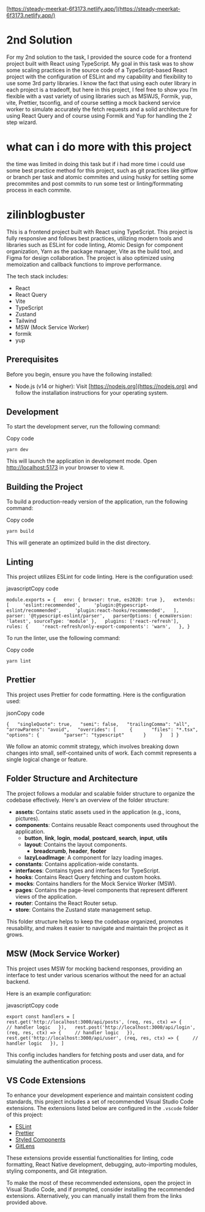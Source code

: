 [https://steady-meerkat-6f3173.netlify.app/](https://steady-meerkat-6f3173.netlify.app/)



# 2nd Solution
For my 2nd solution to the task, I provided the source code for a frontend project built with React using TypeScript. My goal in this task was to show some scaling practices in the source code of a TypeScript-based React project with the configuration of ESLint and my capability and flexibility to use some 3rd party libraries. I know the fact that using each outer library in each project is a tradeoff, but here in this project, I feel free to show you I’m flexible with a vast variety of using libraries such as MSWJS, Formik, yup, vite, Prettier, tsconfig, and of course setting a mock backend service worker to simulate accurately the fetch requests and a solid architecture for using React Query and of course using Formik and Yup for handling the 2 step wizard.


# what can i do more with this project
the time was limited in doing this task but if i had more time i could use some best practice method for this project, such as git practices like gitflow or branch per task and atomic commites and using husky for setting some precommites and post commits to run some test or linting/formmating process in each commite. 

# zilinblogbuster

This is a frontend project built with React using TypeScript. This project is fully responsive and follows best practices, utilizing modern tools and libraries such as ESLint for code linting, Atomic Design for component organization, Yarn as the package manager, Vite as the build tool, and Figma for design collaboration. The project is also optimized using memoization and callback functions to improve performance.

The tech stack includes:

- React
- React Query
- Vite
- TypeScript
- Zustand
- Tailwind
- MSW (Mock Service Worker)
- formik
- yup


## Prerequisites

Before you begin, ensure you have the following installed:

- Node.js (v14 or higher): Visit [https://nodejs.org](https://nodejs.org) and follow the installation instructions for your operating system.

## Development

To start the development server, run the following command:

Copy code

`yarn dev`

This will launch the application in development mode. Open [http://localhost:5173](http://localhost:5173) in your browser to view it.

## Building the Project

To build a production-ready version of the application, run the following command:

Copy code

`yarn build`

This will generate an optimized build in the dist directory.

## Linting

This project utilizes ESLint for code linting. Here is the configuration used:

javascriptCopy code

`module.exports = {   env: { browser: true, es2020: true },   extends: [     'eslint:recommended',     'plugin:@typescript-eslint/recommended',     'plugin:react-hooks/recommended',   ],   parser: '@typescript-eslint/parser',   parserOptions: { ecmaVersion: 'latest', sourceType: 'module' },   plugins: ['react-refresh'],   rules: {     'react-refresh/only-export-components': 'warn',   }, }`

To run the linter, use the following command:

Copy code

`yarn lint`

## Prettier

This project uses Prettier for code formatting. Here is the configuration used:

jsonCopy code

`{   "singleQuote": true,   "semi": false,   "trailingComma": "all",   "arrowParens": "avoid",   "overrides": [     {       "files": "*.tsx",       "options": {         "parser": "typescript"       }     }   ] }`



We follow an atomic commit strategy, which involves breaking down changes into small, self-contained units of work. Each commit represents a single logical change or feature.

## Folder Structure and Architecture

The project follows a modular and scalable folder structure to organize the codebase effectively. Here's an overview of the folder structure:

- **assets**: Contains static assets used in the application (e.g., icons, pictures).
- **components**: Contains reusable React components used throughout the application.
  - **button**, **link**, **login**, **modal**, **postcard**, **search**, **input**, **utils**
  - **layout**: Contains the layout components.
    - **breadcrumb**, **header**, **footer**
  - **lazyLoadImage**: A component for lazy loading images.
- **constants**: Contains application-wide constants.
- **interfaces**: Contains types and interfaces for TypeScript.
- **hooks**: Contains React Query fetching and custom hooks.
- **mocks**: Contains handlers for the Mock Service Worker (MSW).
- **pages**: Contains the page-level components that represent different views of the application.
- **router**: Contains the React Router setup.
- **store**: Contains the Zustand state management setup.

This folder structure helps to keep the codebase organized, promotes reusability, and makes it easier to navigate and maintain the project as it grows.

## MSW (Mock Service Worker)

This project uses MSW for mocking backend responses, providing an interface to test under various scenarios without the need for an actual backend.

Here is an example configuration:

javascriptCopy code

`export const handlers = [   rest.get('http://localhost:3000/api/posts', (req, res, ctx) => {     // handler logic   }),   rest.post('http://localhost:3000/api/login', (req, res, ctx) => {     // handler logic   }),   rest.get('http://localhost:3000/api/user', (req, res, ctx) => {     // handler logic   }), ]`

This config includes handlers for fetching posts and user data, and for simulating the authentication process.

## VS Code Extensions

To enhance your development experience and maintain consistent coding standards, this project includes a set of recommended Visual Studio Code extensions. The extensions listed below are configured in the `.vscode` folder of this project:

- [ESLint](https://marketplace.visualstudio.com/items?itemName=dbaeumer.vscode-eslint)
- [Prettier](https://marketplace.visualstudio.com/items?itemName=esbenp.prettier-vscode)
- [Styled Components](https://marketplace.visualstudio.com/items?itemName=jpoissonnier.vscode-styled-components)
- [GitLens](https://marketplace.visualstudio.com/items?itemName=eamodio.gitlens)

These extensions provide essential functionalities for linting, code formatting, React Native development, debugging, auto-importing modules, styling components, and Git integration.

To make the most of these recommended extensions, open the project in Visual Studio Code, and if prompted, consider installing the recommended extensions. Alternatively, you can manually install them from the links provided above.
